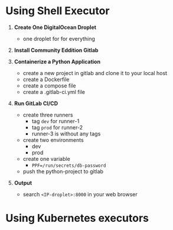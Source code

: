 # Using Shell Executor

1. **Create One DigitalOcean Droplet**
    - one droplet for for everything

2. **Install Community Eddition Gitlab**

3. **Containerize a Python Application**
    - create a new project in gitlab and clone it to your local host
    - create a Dockerfile
    - create a compose file
    - create a .gitlab-ci.yml file 

4. **Run GitLab CI/CD**
    - create three runners
        - tag `dev` for runner-1
        - tag `prod` for runner-2
        - runner-3 is without any tags
    - create two environments
        - dev
        - prod
    - create one variable
        - `PPF=/run/secrets/db-password`
    - push the python-project to gitlab

5. **Output**
    - search `<IP-droplet>:8000` in your web browser

# Using Kubernetes executors
